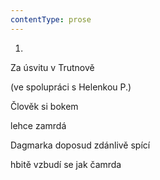 ```yaml
---
contentType: prose
---
```


<section>

1.  
Za úsvitu v Trutnově

(ve spolupráci s Helenkou P.)

Člověk si bokem

lehce zamrdá

Dagmarka doposud zdánlivě spící

hbitě vzbudí se jak čamrda

</section>
